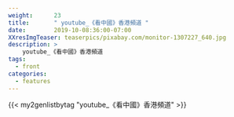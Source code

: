 ```yaml
---
weight:      23
title:       " youtube_《看中國》香港頻道 "
date:        2019-10-08:36:00-07:00
XXresImgTeaser: teaserpics/pixabay.com/monitor-1307227_640.jpg
description: >
    youtube_《看中國》香港頻道
tags:
  - front
categories:
  - features
---
```


{{< my2genlistbytag "youtube_《看中國》香港頻道" >}}
